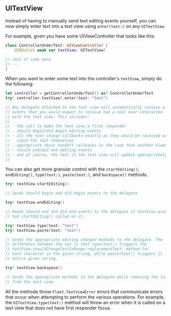 ## UITextView

Instead of having to manually send text editing events yourself, you can now simply enter text into a text view using `enter(text:)` on any `UITextView`.

For example, given you have some UIViewController that looks like this:
```swift
class ControllerUnderTest: UIViewController {
	@IBOutlet weak var textView: UITextView?

// rest of code here
// ...
}
```
When you want to enter some text into the controller's `textView`, simply do the following:

```swift
let controller = getControllerUnderTest() as? ControllerUnderTest
try! controller.textView?.enter(text: "text")

// Any delegate attached to the text view will automatically receive all
// events that you would expect to receive had a real user interacted
// with the text view. This includes:
//
// - the call to make the text view a first responder
// - should begin/did begin editing events
// - all the text change callbacks exactly as they would be received were a user to actually
//   input the text themselves
// - appropriate focus handoff callbacks in the case that another element had focus
// - should end/did end editing events
// - and of course, the text in the text view will update appropriately
//
```

You can also get more granular control with the `startEditing()`, `endEditing()`, `type(text:)`, `paste(text:)`, and `backspace()` methods.

```swift
try! textView.startEditing()

// Sends should begin and did begin events to the delegate.
```

```swift
try! textView.endEditing()

// Sends should end and did end events to the delegate if textView previously
// had startEditing() called on it.
```

```swift
try! textView.type(text: "text")
try! textView.paste(text: "text")

// Sends the appropriate editing changed methods to the delegate. The
// difference between the two is that type(text:) triggers the
// textView:shouldChangeTextInRange:replacementText: method for
// each character in the given string, while paste(text:) triggers it for the
// entire given string.
```

```swift
try! textView.backspace()

// Sends the appropriate methods to the delegate while removing the last character of content
// from the text view.
```

All the methods throw `Fleet.TextViewError` errors that communicate errors that occur when attempting to perform
the various operations. For example, the `UITextView.type(text:)` method will throw an error when it is called
on a text view that does not have first responder focus.
